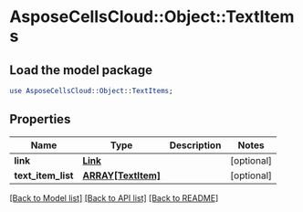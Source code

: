 # AsposeCellsCloud::Object::TextItems

## Load the model package
```perl
use AsposeCellsCloud::Object::TextItems;
```

## Properties
Name | Type | Description | Notes
------------ | ------------- | ------------- | -------------
**link** | [**Link**](Link.md) |  | [optional] 
**text_item_list** | [**ARRAY[TextItem]**](TextItem.md) |  | [optional] 

[[Back to Model list]](../README.md#documentation-for-models) [[Back to API list]](../README.md#documentation-for-api-endpoints) [[Back to README]](../README.md)


